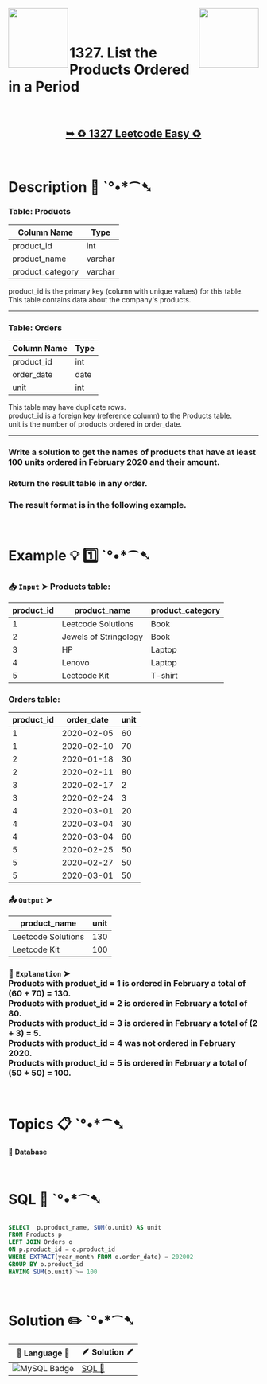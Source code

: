 
[<img align="left" src ="https://github.com/user-attachments/assets/c5e05cce-05ba-4f7d-8cea-67dc1112ab98" width = "120px" />](https://github.com/Prakhar-002/LEETCODE/tree/main/%F0%9F%93%9A%20Study%20%F0%9F%8E%A7%20Plan%20%F0%9F%91%A8%F0%9F%8F%BB%E2%80%8D%F0%9F%92%BB/%F0%9F%93%A6%20SQL%2050%20-%20%F0%9F%8C%BD%20Crack%20SQL%20Interview/%F0%9F%94%AC%20Examine%20Thoroughly%20%F0%9F%A7%AC/07%20Advanced%20String%20Functions%20%26%20Regex%20%26%20Clause/Day%20%E2%9E%BA%2048%20%F0%9F%8C%BD%201484.%20Group%20Sold%20Products%20By%20The%20Date)
[<img align="right" src ="https://github.com/user-attachments/assets/6614aa7c-a424-4349-b963-2111d9e9aa0d" width = "120px" />](https://github.com/Prakhar-002/LEETCODE/tree/main/%F0%9F%93%9A%20Study%20%F0%9F%8E%A7%20Plan%20%F0%9F%91%A8%F0%9F%8F%BB%E2%80%8D%F0%9F%92%BB/%F0%9F%93%A6%20SQL%2050%20-%20%F0%9F%8C%BD%20Crack%20SQL%20Interview/%F0%9F%94%AC%20Examine%20Thoroughly%20%F0%9F%A7%AC/07%20Advanced%20String%20Functions%20%26%20Regex%20%26%20Clause/Day%20%E2%9E%BA%2050%20%F0%9F%8C%BD%201517.%20Find%20Users%20With%20Valid%20E-Mails)

</br>
</br>

# 1327. List the Products Ordered in a Period

</br>

<h2 align="center"> 

<a href="https://leetcode.com/problems/list-the-products-ordered-in-a-period/description/?envType=study-plan-v2&envId=top-sql-50"><strong>➥ ♻️ 1327 Leetcode Easy ♻️ </strong></a>
</h2>

</br>

# Description 📜 ˋ°•*⁀➷

### Table: Products

| Column Name      | Type    |
|------------------|---------|
| product_id       | int     |
| product_name     | varchar |
| product_category | varchar |

product_id is the primary key (column with unique values) for this table.</br>
This table contains data about the company's products.

---

### Table: Orders

| Column Name   | Type    |
|---------------|---------|
| product_id    | int     |
| order_date    | date    |
| unit          | int     |

This table may have duplicate rows.</br>
product_id is a foreign key (reference column) to the Products table.</br>
unit is the number of products ordered in order_date.

---

### Write a solution to get the names of products that have at least 100 units ordered in February 2020 and their amount.

### Return the result table in any order.

### The result format is in the following example.

</br>

# Example 💡 1️⃣ ˋ°•*⁀➷

  ### 📥 `Input`  ➤ Products table:

| product_id | product_name          | product_category |
| ---------- | --------------------- | ---------------- |
| 1          | Leetcode Solutions    | Book             |
| 2          | Jewels of Stringology | Book             |
| 3          | HP                    | Laptop           |
| 4          | Lenovo                | Laptop           |
| 5          | Leetcode Kit          | T-shirt          |

### Orders table:

| product_id | order_date | unit |
| ---------- | ---------- | ---- |
| 1          | 2020-02-05 | 60   |
| 1          | 2020-02-10 | 70   |
| 2          | 2020-01-18 | 30   |
| 2          | 2020-02-11 | 80   |
| 3          | 2020-02-17 | 2    |
| 3          | 2020-02-24 | 3    |
| 4          | 2020-03-01 | 20   |
| 4          | 2020-03-04 | 30   |
| 4          | 2020-03-04 | 60   |
| 5          | 2020-02-25 | 50   |
| 5          | 2020-02-27 | 50   |
| 5          | 2020-03-01 | 50   |

  ### 📤 `Output`  ➤

| product_name       | unit |
| ------------------ | ---- |
| Leetcode Solutions | 130  |
| Leetcode Kit       | 100  |

  ### 🔦 `Explanation`  ➤ </br> Products with product_id = 1 is ordered in February a total of (60 + 70) = 130.</br> Products with product_id = 2 is ordered in February a total of 80.</br> Products with product_id = 3 is ordered in February a total of (2 + 3) = 5.</br> Products with product_id = 4 was not ordered in February 2020.</br> Products with product_id = 5 is ordered in February a total of (50 + 50) = 100.

</br>

# Topics 📋 ˋ°•*⁀➷

🔸 **Database**  </br>

</br>

# SQL 🕍 ˋ°•*⁀➷

```sql

SELECT  p.product_name, SUM(o.unit) AS unit
FROM Products p
LEFT JOIN Orders o
ON p.product_id = o.product_id
WHERE EXTRACT(year_month FROM o.order_date) = 202002
GROUP BY o.product_id
HAVING SUM(o.unit) >= 100

```

</br>

# Solution ✏️ ˋ°•*⁀➷

| 📒 Language 📒  | 🪶 Solution 🪶 |
| ------------- | ------------- |
|  ![MySQL Badge](https://img.shields.io/badge/MySQL-4479A1?logo=mysql&logoColor=fff&style=for-the-badge)  | [SQL 🕍](https://github.com/Prakhar-002/LEETCODE/blob/main/%F0%9F%93%9A%20Study%20%F0%9F%8E%A7%20Plan%20%F0%9F%91%A8%F0%9F%8F%BB%E2%80%8D%F0%9F%92%BB/%F0%9F%93%A6%20SQL%2050%20-%20%F0%9F%8C%BD%20Crack%20SQL%20Interview/%F0%9F%94%AC%20Examine%20Thoroughly%20%F0%9F%A7%AC/07%20Advanced%20String%20Functions%20%26%20Regex%20%26%20Clause/Day%20%E2%9E%BA%2049%20%F0%9F%8C%BD%201327.%20List%20the%20Products%20Ordered%20in%20a%20Period/%F0%9F%95%8D%20SQL%20-%201327.%20List%20t.sql) |